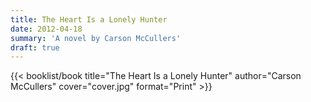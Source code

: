 ```yaml
---
title: The Heart Is a Lonely Hunter
date: 2012-04-18
summary: 'A novel by Carson McCullers'
draft: true
---
```


{{< booklist/book
title="The Heart Is a Lonely Hunter"
author="Carson McCullers"
cover="cover.jpg"
format="Print" >}}
